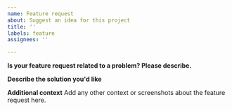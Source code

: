 ```yaml
---
name: Feature request
about: Suggest an idea for this project
title: ''
labels: feature
assignees: ''

---
```


**Is your feature request related to a problem? Please describe.**
<!-- A clear and concise description of what the problem is. Ex. I'm always frustrated when [...] -->

**Describe the solution you'd like**
<!-- A clear and concise description of what you want to happen. -->

**Additional context**
Add any other context or screenshots about the feature request here.

